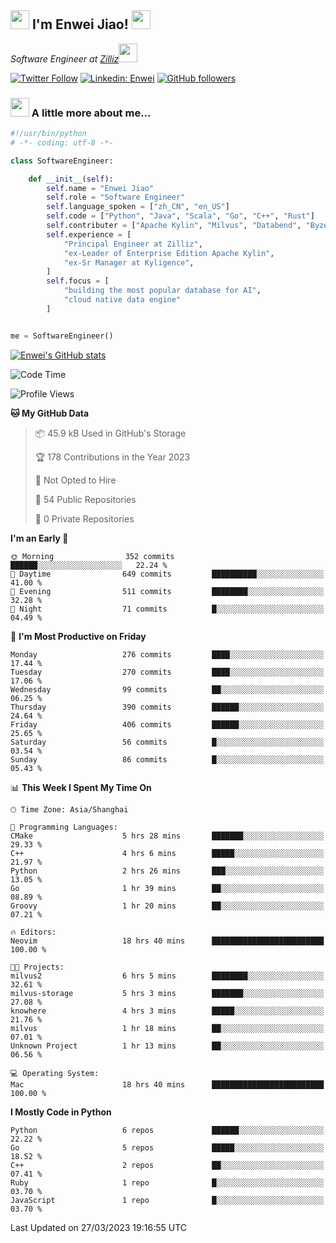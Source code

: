 <h2><img src="https://emojis.slackmojis.com/emojis/images/1531849430/4246/blob-sunglasses.gif?1531849430" width="30"/> I'm  Enwei Jiao! <img src="https://media.giphy.com/media/juBt25nT1KGys/giphy.gif" width=30> </h2>
<!-- <img align='right' src="https://media.giphy.com/media/M9gbBd9nbDrOTu1Mqx/giphy.gif" width="230"> -->
<p><em>Software Engineer at <a href="https://zilliz.com/">Zilliz</a><img src="https://media.giphy.com/media/WUlplcMpOCEmTGBtBW/giphy.gif" width="30"></em></p>

[![Twitter Follow](https://img.shields.io/twitter/follow/misteranmol?label=Follow)](https://twitter.com/intent/follow?screen_name=EnweiJiao)
[![Linkedin: Enwei](https://img.shields.io/badge/-enwei-blue?style=&logo=Linkedin&logoColor=white&link=https://www.linkedin.com/in/enwei-jiao-41192a97)](https://www.linkedin.com/in/enwei-jiao-41192a97/)
[![GitHub followers](https://img.shields.io/github/followers/jiaoew1991?label=Follow&style=social)](https://github.com/jiaoew1991)


### <img src="https://media.giphy.com/media/VgCDAzcKvsR6OM0uWg/giphy.gif" width="30"> A little more about me...  

```python
#!/usr/bin/python
# -*- coding: utf-8 -*-

class SoftwareEngineer:

    def __init__(self):
        self.name = "Enwei Jiao"
        self.role = "Software Engineer"
        self.language_spoken = ["zh_CN", "en_US"]
        self.code = ["Python", "Java", "Scala", "Go", "C++", "Rust"]
        self.contributer = ["Apache Kylin", "Milvus", "Databend", "Byzer-Lang"]
        self.experience = [
            "Principal Engineer at Zilliz",
            "ex-Leader of Enterprise Edition Apache Kylin",
            "ex-Sr Manager at Kyligence",
        ]
        self.focus = [
            "building the most popular database for AI",
            "cloud native data engine"
        ]


me = SoftwareEngineer()
```

[![Enwei's GitHub stats](https://github-readme-stats.vercel.app/api?username=jiaoew1991&count_private=true&show_icons=true)](https://github.com/jiaoew1991/jiaoew1991)

<!-- [![Top Langs](https://github-readme-stats.vercel.app/api/top-langs/?username=jiaoew1991&layout=compact)](https://github.com/jiaoew1991/jiaoew1991) -->

<!--START_SECTION:waka-->
![Code Time](http://img.shields.io/badge/Code%20Time-594%20hrs%201%20min-blue)

![Profile Views](http://img.shields.io/badge/Profile%20Views-1-blue)

**🐱 My GitHub Data** 

> 📦 45.9 kB Used in GitHub's Storage 
 > 
> 🏆 178 Contributions in the Year 2023
 > 
> 🚫 Not Opted to Hire
 > 
> 📜 54 Public Repositories 
 > 
> 🔑 0 Private Repositories 
 > 
**I'm an Early 🐤** 

```text
🌞 Morning                352 commits         ██████░░░░░░░░░░░░░░░░░░░   22.24 % 
🌆 Daytime                649 commits         ██████████░░░░░░░░░░░░░░░   41.00 % 
🌃 Evening                511 commits         ████████░░░░░░░░░░░░░░░░░   32.28 % 
🌙 Night                  71 commits          █░░░░░░░░░░░░░░░░░░░░░░░░   04.49 % 
```
📅 **I'm Most Productive on Friday** 

```text
Monday                   276 commits         ████░░░░░░░░░░░░░░░░░░░░░   17.44 % 
Tuesday                  270 commits         ████░░░░░░░░░░░░░░░░░░░░░   17.06 % 
Wednesday                99 commits          ██░░░░░░░░░░░░░░░░░░░░░░░   06.25 % 
Thursday                 390 commits         ██████░░░░░░░░░░░░░░░░░░░   24.64 % 
Friday                   406 commits         ██████░░░░░░░░░░░░░░░░░░░   25.65 % 
Saturday                 56 commits          █░░░░░░░░░░░░░░░░░░░░░░░░   03.54 % 
Sunday                   86 commits          █░░░░░░░░░░░░░░░░░░░░░░░░   05.43 % 
```


📊 **This Week I Spent My Time On** 

```text
🕑︎ Time Zone: Asia/Shanghai

💬 Programming Languages: 
CMake                    5 hrs 28 mins       ███████░░░░░░░░░░░░░░░░░░   29.33 % 
C++                      4 hrs 6 mins        █████░░░░░░░░░░░░░░░░░░░░   21.97 % 
Python                   2 hrs 26 mins       ███░░░░░░░░░░░░░░░░░░░░░░   13.05 % 
Go                       1 hr 39 mins        ██░░░░░░░░░░░░░░░░░░░░░░░   08.89 % 
Groovy                   1 hr 20 mins        ██░░░░░░░░░░░░░░░░░░░░░░░   07.21 % 

🔥 Editors: 
Neovim                   18 hrs 40 mins      █████████████████████████   100.00 % 

🐱‍💻 Projects: 
milvus2                  6 hrs 5 mins        ████████░░░░░░░░░░░░░░░░░   32.61 % 
milvus-storage           5 hrs 3 mins        ███████░░░░░░░░░░░░░░░░░░   27.08 % 
knowhere                 4 hrs 3 mins        █████░░░░░░░░░░░░░░░░░░░░   21.76 % 
milvus                   1 hr 18 mins        ██░░░░░░░░░░░░░░░░░░░░░░░   07.01 % 
Unknown Project          1 hr 13 mins        ██░░░░░░░░░░░░░░░░░░░░░░░   06.56 % 

💻 Operating System: 
Mac                      18 hrs 40 mins      █████████████████████████   100.00 % 
```

**I Mostly Code in Python** 

```text
Python                   6 repos             ██████░░░░░░░░░░░░░░░░░░░   22.22 % 
Go                       5 repos             █████░░░░░░░░░░░░░░░░░░░░   18.52 % 
C++                      2 repos             ██░░░░░░░░░░░░░░░░░░░░░░░   07.41 % 
Ruby                     1 repo              █░░░░░░░░░░░░░░░░░░░░░░░░   03.70 % 
JavaScript               1 repo              █░░░░░░░░░░░░░░░░░░░░░░░░   03.70 % 
```




 Last Updated on 27/03/2023 19:16:55 UTC
<!--END_SECTION:waka-->
